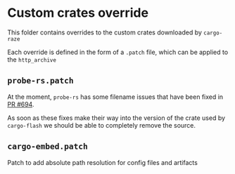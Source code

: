 # Custom crates override

This folder contains overrides to the custom crates downloaded by `cargo-raze`

Each override is defined in the form of a `.patch` file, which can be applied
to the `http_archive`

## `probe-rs.patch`
At the moment, `probe-rs` has some filename issues that have been fixed in
[PR #694](https://github.com/probe-rs/probe-rs/pull/694).

As soon as these fixes make their way into the version of the crate used by
`cargo-flash` we should be able to completely remove the source.

## `cargo-embed.patch`
Patch to add absolute path resolution for config files and artifacts